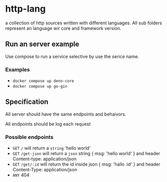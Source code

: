 # http-lang
a collection of http sources written with different languages. All sub folders represent an language wir core and framework version.

## Run an server example
Use compose to run a service selective by use the serice name.

### Examples
- `docker compose up deno-core`
- `docker compose up go-gin`

## Specification
All server should have the same endpoints and behaivors.

All endpoints should be log each request

### Possible endpoints
- `GET` `/` will return a `string` 'hello world'
- `GET` `/get-json` will return a `json` string { msg: 'hello world' } and header Content-type: application/json
- `GET` `/get/:id` will return the id inside json { msg: 'hallo :id' } and header Content-Type: application/json
- `ANY` 404